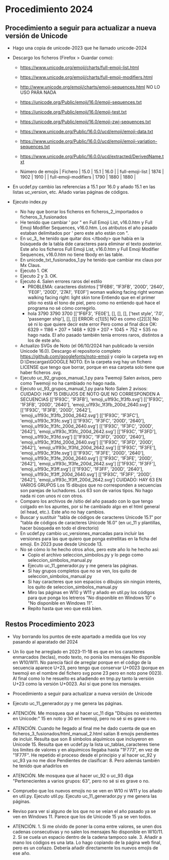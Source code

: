 # Procedimiento 2024

## Procedimiento a seguir para actualizar a nueva versión de Unicode

-   Hago una copia de unicode-2023 que he llamado unicode-2024

-   Descargo los ficheros (Firefox &gt; Guardar como):
    - https://www.unicode.org/emoji/charts/full-emoji-list.html
    - https://www.unicode.org/emoji/charts/full-emoji-modifiers.html
    - http://www.unicode.org/emoji/charts/emoji-sequences.html NO LO USO PARA NADA
    - https://unicode.org/Public/emoji/16.0/emoji-sequences.txt
    - https://unicode.org/Public/emoji/16.0/emoji-test.txt
    - https://unicode.org/Public/emoji/16.0/emoji-zwj-sequences.txt
    - https://www.unicode.org/Public/16.0.0/ucd/emoji/emoji-data.txt
    - https://www.unicode.org/Public/16.0.0/ucd/emoji/emoji-variation-sequences.txt
    - https://www.unicode.org/Public/16.0.0/ucd/extracted/DerivedName.txt

    - Número de emojis
        | Fichero              | 15.0 | 15.1 | 16.0 |
        | full-emoji-list      | 1874 | 1902 | 1910 |
        | full-emoji-modifiers | 1790 | 1880 | 1880 |

-   En ucdef.py cambio las referencias a 15.1 por 16.0 y añado 15.1 en las listas uc_version, etc.
    Añado varias páginas de códigos.

-   Ejecuto index.py
    -   No hay que borrar los ficheros en ficheros_2_importados o ficheros_3_fusionados
    -   He tenido que cambiar ' por " en Full Emoji List, v16.0.htm y Full Emoji Modifier Sequences, v16.0.htm. Los atributos el año pasado estaban delimitados por ' pero este año están con ".
    -   En uc_3_ he tenido que quitar dos &lt;/tbody&gt; que había en la búsqueda de la tabla dde caracteres para eliminar el texto posterior. Este año los ficheros Full Emoji List, v16.0.htm y Full Emoji Modifier Sequences, v16.0.htm no tiene tbody en las table.
    -   En unicode_txt_fusionados_1.py he tenido que cambiar mx claus por Mx Claus.
    -   Ejecuto 1. OK
    -   Ejecuto 2 y 3. OK.
    -   Ejecuto 4.
        Salen errores raros del estilo
        -   PROBLEMA: caracteres distintos ['1F6B6', '1F3FB', '200D', '2640', 'FE0F', '200D', '27A1', 'FE0F'] woman walking facing right woman walking facing right: light skin tone
            Entiendo que en el primer sitio no está el tono de piel, pero como no entiendo qué hace el programa no sé cómo corregirlo.
        -   hola 3790 3790 3700 [['1F6F3', 'FE0E'], [], [], [], ['text style', '7.0', 'passenger ship'], [], []] ERROR: c[1][5] NO es como c[2][3]
            No sé ni lo que quiere decir este error
        Pero como al final dice OK: 6329 = 1186 + 207 + 1468 + 929 + 207 + 1045 + 752 + 535 no hago nada.
        El año pasado también tenía errores raros, distintos a los de este año.
    -   Actualizo SVGs de Noto (el 06/10/2024 han publicado la versión Unicode 16.0). Descargo el repositorio completo https://github.com/googlefonts/noto-emoji y copio la carpeta svg en D:\Descargas\GOOGLE NOTO. En la carpeta svg hay un fichero LICENSE que tengo que borrar, porque en esa carpeta solo tiene que haber ficheros .svg.
    -   Ejecuto uc_92_grupos_manual_1.py para Twemoji
        Salen avisos, pero como Twemoji no ha cambiado no hago nada.
    -   Ejecuto uc_93_grupos_manual_1.py para Noto
        Salen 2 avisos:
            CUIDADO: HAY 15 DIBUJOS DE NOTO
                     QUE NO CORRESPONDEN A SECUENCIAS
            [['1F93C', '1F3FB'], 'emoji_u1f93c_1f3fb.svg']
            [['1F93C', '1F3FB', '200D', '2640'], 'emoji_u1f93c_1f3fb_200d_2640.svg']
            [['1F93C', '1F3FB', '200D', '2642'], 'emoji_u1f93c_1f3fb_200d_2642.svg']
            [['1F93C', '1F3FC'], 'emoji_u1f93c_1f3fc.svg']
            [['1F93C', '1F3FC', '200D', '2640'], 'emoji_u1f93c_1f3fc_200d_2640.svg']
            [['1F93C', '1F3FC', '200D', '2642'], 'emoji_u1f93c_1f3fc_200d_2642.svg']
            [['1F93C', '1F3FD'], 'emoji_u1f93c_1f3fd.svg']
            [['1F93C', '1F3FD', '200D', '2640'], 'emoji_u1f93c_1f3fd_200d_2640.svg']
            [['1F93C', '1F3FD', '200D', '2642'], 'emoji_u1f93c_1f3fd_200d_2642.svg']
            [['1F93C', '1F3FE'], 'emoji_u1f93c_1f3fe.svg']
            [['1F93C', '1F3FE', '200D', '2640'], 'emoji_u1f93c_1f3fe_200d_2640.svg']
            [['1F93C', '1F3FE', '200D', '2642'], 'emoji_u1f93c_1f3fe_200d_2642.svg']
            [['1F93C', '1F3FF'], 'emoji_u1f93c_1f3ff.svg']
            [['1F93C', '1F3FF', '200D', '2640'], 'emoji_u1f93c_1f3ff_200d_2640.svg']
            [['1F93C', '1F3FF', '200D', '2642'], 'emoji_u1f93c_1f3ff_200d_2642.svg']
            CUIDADO: HAY 63 EN VARIOS GRUPOS
        Los 15 dibujos que no corresponden a secuencias son parejas de luchadores.
        Los 63 son de varios tipos.
        No hago nada ni con unos ni con otros.
    -   Comparo los archivos de /sitio del año pasado con lo que tengo colgado en los apuntes, por si he cambiado algo en el html general (el head, etc.). Este año no hay cambios.
    -   Buscar y sustituir "tabla de códigos de caracteres Unicode 15.1" por "tabla de códigos de caracteres Unicode 16.0" (en uc_11 y plantillas, hacer búsqueda en todo el directorio)
    -   En ucdef.py cambio uc_versiones_marcadas para incluir las versiones para las que quiero que ponga estrellitas en la ficha del emoji. En 2023 puse desde Unicode 13.
    -   No sé cómo lo he hecho otros años, pero este año lo he hecho así:
        -   Copio el archivo seleccion_simbolos.py y lo pego como seleccion_simbolos_manual.py
        -   Ejecuto uc_11_generador.py y me genera las páginas.
        -   Si hay grupos completos que no se ven, los quito de seleccion_simbolos_manual.py
        -   Si hay caracteres que son espacios o dibujos sin ningún interés, los quito de seleccion_simbolos_manual.py
        -   Miro las páginas en W10 y W11 y añado en util.py los códigos para que ponga los letreros "No disponible en Windows 10" o "No disponible en Windows 11".
        -   Repito hasta que veo que está bien.

## Restos Procedimiento 2023

- Voy borrando los puntos de este apartado a medida que los voy pasando al aparatado del 2024

- Un lío que he arreglado en 2023-11-18 es que en los caracteres enmarcados (teclas), modo texto, no ponía los mensajes No disponible en W10/W11. No parecía fácil de arreglar porque en el código de la secuencia aparece U+23, pero tengo que conservar U+0023 (porque en twemoji en el nombre del fichero svg pone 23 pero en noto pone 0023). Al final como lo he resuelto es añadiendo en tmp.py tanto la versión U+23 como la versión U+0023. Así sí que pone los mensajes.

* Procedimiento a seguir para actualizar a nueva versión de Unicode

- Ejecuto uc_11_generador.py y me genera las páginas.
- ATENCIÓN. Me mosquea que al hacer uc_11 diga "Dibujos no existentes en Unicode:" 15 en noto y 30 en twemoji, pero no sé si es grave o no.

- ATENCIÓN. Cuando he llegado al final me he dado cuenta de que en ficheros_3_fusionados/html_manual_2.html salían 8 emojis pendientes de incluir. Resulta que son 8 símbolos alquímicos que incluyeron en Unicode 15. Resulta que en ucdef.py la lista uc_tablas_caracteres tiene los límites de valores y en alquímicos llegaba hasta "1F773", en vez de "1F77F". He repetido el proceso desde el principio y al hacer uc_92 y uc_93 ya no me dice Pendientes de clasificar: 8. Pero además también he tenido que añadirlos en
- ATENCIÓN. Me mosquea que al hacer uc_92 o uc_93 diga "Pertenecientes a varios grupos: 63", pero no sé si es grave o no.

- Compruebo que los nuevos emojis no se ven en W10 ni W11 y los añado en util.py. Ejecuto util.py. Ejecuto uc_11_generador.py y me genera las páginas.
- Reviso para ver si alguno de los que no se veían el año pasado ya se ven en Windows 11. Parece que los de Unicode 15 ya se ven todos.
- ATENCIÓN. 1. Si me olvido de poner la coma entre valores, se unen dos cadenas consecutivas y no salen los mensajes No disponible en W10/11. 2. Si se cuela un espacio dentro de la cadena tampoco sale. 3. Añadir a mano los códigos es una lata. Lo hago copiando de la página web final, pero es un coñazo. Debería añadir directamente los nuevos emojis de ese año.

